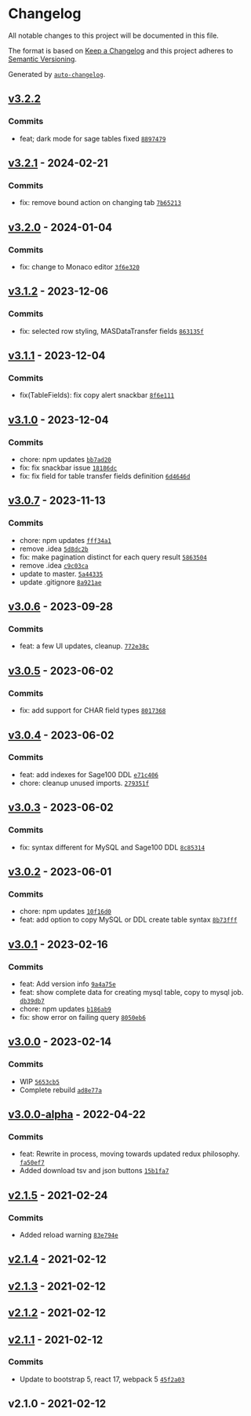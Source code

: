 # Changelog

All notable changes to this project will be documented in this file.

The format is based on [Keep a Changelog](https://keepachangelog.com/en/1.0.0/)
and this project adheres to [Semantic Versioning](https://semver.org/spec/v2.0.0.html).

Generated by [`auto-changelog`](https://github.com/CookPete/auto-changelog).

## [v3.2.2](https://github.com/ChumsInc/sage-tables/compare/v3.2.1...v3.2.2)

### Commits

- feat; dark mode for sage tables fixed [`8897479`](https://github.com/ChumsInc/sage-tables/commit/8897479ca62754fdc483d234a70522ec3e3da852)

## [v3.2.1](https://github.com/ChumsInc/sage-tables/compare/v3.2.0...v3.2.1) - 2024-02-21

### Commits

- fix: remove bound action on changing tab [`7b65213`](https://github.com/ChumsInc/sage-tables/commit/7b6521399a3fb0a67f3dbd0c5199c0388dad624c)

## [v3.2.0](https://github.com/ChumsInc/sage-tables/compare/v3.1.2...v3.2.0) - 2024-01-04

### Commits

- fix: change to Monaco editor [`3f6e320`](https://github.com/ChumsInc/sage-tables/commit/3f6e32037a8739d5f61655e4af299eb1a8a86f82)

## [v3.1.2](https://github.com/ChumsInc/sage-tables/compare/v3.1.1...v3.1.2) - 2023-12-06

### Commits

- fix: selected row styling, MASDataTransfer fields [`863135f`](https://github.com/ChumsInc/sage-tables/commit/863135f3b29bb2fbf0ac7c20b1e1b7a14409d4c2)

## [v3.1.1](https://github.com/ChumsInc/sage-tables/compare/v3.1.0...v3.1.1) - 2023-12-04

### Commits

- fix(TableFields): fix copy alert snackbar [`8f6e111`](https://github.com/ChumsInc/sage-tables/commit/8f6e111e8e2b200e567024f871c964ac2faa9fad)

## [v3.1.0](https://github.com/ChumsInc/sage-tables/compare/v3.0.7...v3.1.0) - 2023-12-04

### Commits

- chore: npm updates [`bb7ad20`](https://github.com/ChumsInc/sage-tables/commit/bb7ad207ffdba5e7741f14f8addd390f8ac2ca88)
- fix: fix snackbar issue [`18186dc`](https://github.com/ChumsInc/sage-tables/commit/18186dcf1ef013de84c8ed45558901f4a27ad843)
- fix: fix field for table transfer fields definition [`6d4646d`](https://github.com/ChumsInc/sage-tables/commit/6d4646d9ea608fc5ad780f895e1645379901edb8)

## [v3.0.7](https://github.com/ChumsInc/sage-tables/compare/v3.0.6...v3.0.7) - 2023-11-13

### Commits

- chore: npm updates [`fff34a1`](https://github.com/ChumsInc/sage-tables/commit/fff34a1bff74c6a3873787a4617c47f0f74c5d20)
- remove .idea [`5d8dc2b`](https://github.com/ChumsInc/sage-tables/commit/5d8dc2b9665bded50904e6cf8ee302635acd6101)
- fix: make pagination distinct for each query result [`5863504`](https://github.com/ChumsInc/sage-tables/commit/5863504518d6c4b20309ca1904f4d686df8aaee5)
- remove .idea [`c9c03ca`](https://github.com/ChumsInc/sage-tables/commit/c9c03ca8f2517d124e32a60b3d9c78449cdcbf88)
- update to master. [`5a44335`](https://github.com/ChumsInc/sage-tables/commit/5a4433568171c1f0fd835532e9d7054322a060d4)
- update .gitignore [`8a921ae`](https://github.com/ChumsInc/sage-tables/commit/8a921ae16347035138ae47159500f57f3da7879a)

## [v3.0.6](https://github.com/ChumsInc/sage-tables/compare/v3.0.5...v3.0.6) - 2023-09-28

### Commits

- feat: a few UI updates, cleanup. [`772e38c`](https://github.com/ChumsInc/sage-tables/commit/772e38ce0954bb1e3c0e10963bc50e5687154411)

## [v3.0.5](https://github.com/ChumsInc/sage-tables/compare/v3.0.4...v3.0.5) - 2023-06-02

### Commits

- fix: add support for CHAR field types [`8017368`](https://github.com/ChumsInc/sage-tables/commit/80173681e0e911e027576c925f3374335c9b6f3d)

## [v3.0.4](https://github.com/ChumsInc/sage-tables/compare/v3.0.3...v3.0.4) - 2023-06-02

### Commits

- feat: add indexes for Sage100 DDL [`e71c406`](https://github.com/ChumsInc/sage-tables/commit/e71c4061d55e9ac91af9b2141b5fd7c06b80236f)
- chore: cleanup unused imports. [`279351f`](https://github.com/ChumsInc/sage-tables/commit/279351f2a2b580065f38abe377d06f03668bc83f)

## [v3.0.3](https://github.com/ChumsInc/sage-tables/compare/v3.0.2...v3.0.3) - 2023-06-02

### Commits

- fix: syntax different for MySQL and Sage100 DDL [`8c85314`](https://github.com/ChumsInc/sage-tables/commit/8c85314ef05ce3ec789e7a99e7245ff59da4f4f3)

## [v3.0.2](https://github.com/ChumsInc/sage-tables/compare/v3.0.1...v3.0.2) - 2023-06-01

### Commits

- chore: npm updates [`10f16d0`](https://github.com/ChumsInc/sage-tables/commit/10f16d0a10c83e2e519ce16f4332468e24a7c939)
- feat: add option to copy MySQL or DDL create table syntax [`8b73fff`](https://github.com/ChumsInc/sage-tables/commit/8b73fff8a3dd5b440c4c8884889fddc76cd4e3ff)

## [v3.0.1](https://github.com/ChumsInc/sage-tables/compare/v3.0.0...v3.0.1) - 2023-02-16

### Commits

- feat: Add version info [`9a4a75e`](https://github.com/ChumsInc/sage-tables/commit/9a4a75e1bc853df8c0f3724716483bc62c0b4da6)
- feat: show complete data for creating mysql table, copy to mysql job. [`db39db7`](https://github.com/ChumsInc/sage-tables/commit/db39db7321007960b5089acb44bacc4c9e4c6822)
- chore: npm updates [`b186ab9`](https://github.com/ChumsInc/sage-tables/commit/b186ab966be18be3e77b6569e461a496164b9f82)
- fix: show error on failing query [`8050eb6`](https://github.com/ChumsInc/sage-tables/commit/8050eb6aa415d2e4d28faa8c039599836f7d50c9)

## [v3.0.0](https://github.com/ChumsInc/sage-tables/compare/v3.0.0-alpha...v3.0.0) - 2023-02-14

### Commits

- WIP [`5653cb5`](https://github.com/ChumsInc/sage-tables/commit/5653cb55f4dfba52fa0759e92592edab9a341419)
- Complete rebuild [`ad8e77a`](https://github.com/ChumsInc/sage-tables/commit/ad8e77aa24add78c2b2c09f43c3da42db811931d)

## [v3.0.0-alpha](https://github.com/ChumsInc/sage-tables/compare/v2.1.5...v3.0.0-alpha) - 2022-04-22

### Commits

- feat: Rewrite in process, moving towards updated redux philosophy. [`fa50ef7`](https://github.com/ChumsInc/sage-tables/commit/fa50ef75716e32095aba81131e00953abe96fdf2)
- Added download tsv and json buttons [`15b1fa7`](https://github.com/ChumsInc/sage-tables/commit/15b1fa77c352c195c9b321a9f594f8c27324bc74)

## [v2.1.5](https://github.com/ChumsInc/sage-tables/compare/v2.1.4...v2.1.5) - 2021-02-24

### Commits

- Added reload warning [`83e794e`](https://github.com/ChumsInc/sage-tables/commit/83e794e7ac5adb19b616a29ca9ea479e80beb5fe)

## [v2.1.4](https://github.com/ChumsInc/sage-tables/compare/v2.1.3...v2.1.4) - 2021-02-12

## [v2.1.3](https://github.com/ChumsInc/sage-tables/compare/v2.1.2...v2.1.3) - 2021-02-12

## [v2.1.2](https://github.com/ChumsInc/sage-tables/compare/v2.1.1...v2.1.2) - 2021-02-12

## [v2.1.1](https://github.com/ChumsInc/sage-tables/compare/v2.1.0...v2.1.1) - 2021-02-12

### Commits

- Update to bootstrap 5, react 17, webpack 5 [`45f2a03`](https://github.com/ChumsInc/sage-tables/commit/45f2a031f20a969be4792dbf5a7583390e1e32bf)

## v2.1.0 - 2021-02-12
